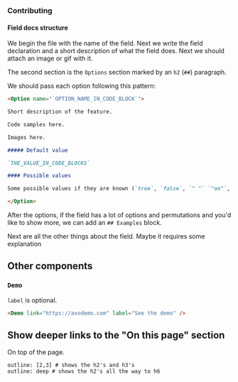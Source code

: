 ### Contributing

#### Field docs structure

We begin the file with the name of the field. Next we write the field declaration and a short description of what the field does. Next we should attach an image or gif with it.

The second section is the `Options` section marked by an `h2` (`##`) paragraph.

We should pass each option following this pattern:

```markdown
<Option name="`OPTION_NAME_IN_CODE_BLOCK`">

Short description of the feature.

Code samples here.

Images here.

##### Default value

`THE_VALUE_IN_CODE_BLOCKS`

#### Possible values

Some possible values if they are known (`true`, `false`, `" "` `"on"`, `"off"`, etc.) or a text description about them.

</Option>
```

After the options, if the field has a lot of options and permutations and you'd like to show more, we can add an `## Examples` block.

Next are all the other things about the field. Maybe it requires some explanation

## Other components

### `Demo`

`label` is optional.

```html
<Demo link="https://avodemo.com" label="See the demo" />
```

## Show deeper links to the "On this page" section

On top of the page.

```
outline: [2,3] # shows the h2's and h3's
outline: deep # shows the h2's all the way to h6
```
